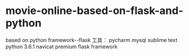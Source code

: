 # movie-online-based-on-flask-and-python
based on python framework--flask
工具：
pycharm
mysql
sublime text
python 3.6.1
navicat premium
flask framework
